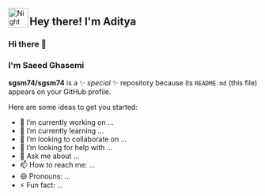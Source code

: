 <img alt="Night Coding" src="./assets/Hand%20Wave.gif" width='40' align="left"/><h2>Hey there! I'm Aditya</h2>

### Hi there 👋
### I'm Saeed Ghasemi

**sgsm74/sgsm74** is a ✨ _special_ ✨ repository because its `README.md` (this file) appears on your GitHub profile.

Here are some ideas to get you started:

- 🔭 I’m currently working on ...
- 🌱 I’m currently learning ...
- 👯 I’m looking to collaborate on ...
- 🤔 I’m looking for help with ...
- 💬 Ask me about ...
- 📫 How to reach me: ...
- 😄 Pronouns: ...
- ⚡ Fun fact: ...

